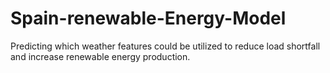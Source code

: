 # Spain-renewable-Energy-Model
Predicting which weather features could be utilized to reduce load shortfall and increase renewable energy production. 
